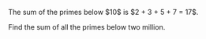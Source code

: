 <p>The sum of the primes below $10$ is $2 + 3 + 5 + 7 = 17$.</p>
<p>Find the sum of all the primes below two million.</p>


